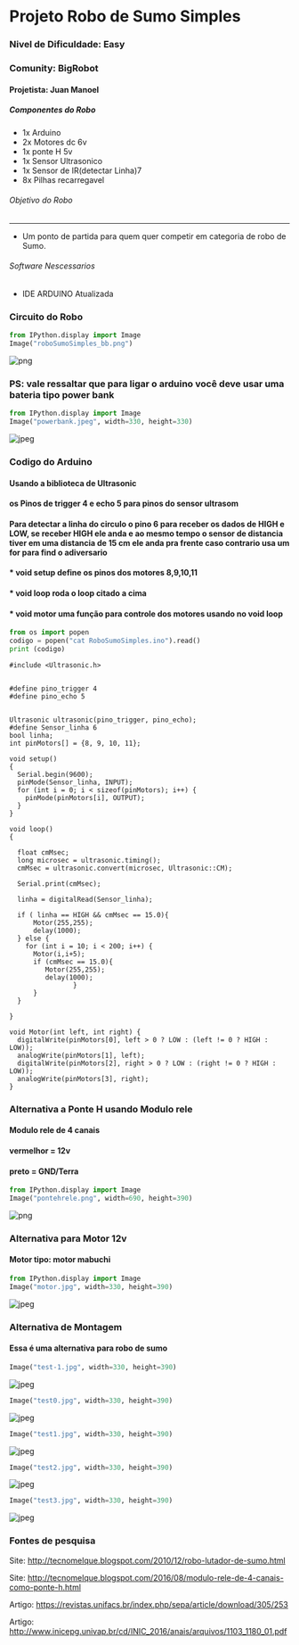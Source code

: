
# Projeto Robo de Sumo Simples
### Nivel de Dificuldade: Easy
### Comunity: BigRobot
#### Projetista: Juan Manoel


##### Componentes do Robo
* 1x  Arduino 
* 2x  Motores dc 6v 
* 1x  ponte H 5v 
* 1x  Sensor Ultrasonico 
* 1x  Sensor de IR(detectar Linha)7
* 8x  Pilhas recarregavel

###### Objetivo do Robo
--- 
- Um ponto de partida para quem quer competir em categoria de robo de Sumo. 

###### Software Nescessarios 
- IDE ARDUINO Atualizada 

### Circuito do Robo


```python
from IPython.display import Image
Image("roboSumoSimples_bb.png")
```




![png](output_1_0.png)



### PS: vale ressaltar que para ligar o arduino você deve usar uma bateria tipo power bank


```python
from IPython.display import Image
Image("powerbank.jpeg", width=330, height=330)
```




![jpeg](output_3_0.jpeg)



### Codigo do Arduino 
#### Usando a biblioteca de Ultrasonic
#### os Pinos de trigger 4 e echo 5 para pinos do sensor ultrasom
#### Para detectar a linha do circulo o pino 6 para receber os dados de HIGH e LOW, se receber HIGH ele anda e ao mesmo tempo o sensor de distancia tiver em uma distancia de 15 cm ele anda pra frente caso contrario usa um for para find o adiversario

#### * void setup define os pinos dos motores 8,9,10,11
#### * void loop roda o loop citado a cima 
#### * void motor uma função para controle dos motores usando no void loop



```python
from os import popen
codigo = popen("cat RoboSumoSimples.ino").read()
print (codigo)
```

    #include <Ultrasonic.h>
    
    
    #define pino_trigger 4
    #define pino_echo 5
    
    
    Ultrasonic ultrasonic(pino_trigger, pino_echo);
    #define Sensor_linha 6
    bool linha;
    int pinMotors[] = {8, 9, 10, 11}; 
    
    void setup()
    {
      Serial.begin(9600);
      pinMode(Sensor_linha, INPUT);
      for (int i = 0; i < sizeof(pinMotors); i++) {
        pinMode(pinMotors[i], OUTPUT);
      }
    }
    
    void loop()
    {
    
      float cmMsec;
      long microsec = ultrasonic.timing();
      cmMsec = ultrasonic.convert(microsec, Ultrasonic::CM);
    
      Serial.print(cmMsec);
    
      linha = digitalRead(Sensor_linha);
       
      if ( linha == HIGH && cmMsec == 15.0){
          Motor(255,255);
          delay(1000);
      } else {
        for (int i = 10; i < 200; i++) {
          Motor(i,i+5);
          if (cmMsec == 15.0){
             Motor(255,255);
             delay(1000);
    				}
          }
      }
    
    }
    
    void Motor(int left, int right) {
      digitalWrite(pinMotors[0], left > 0 ? LOW : (left != 0 ? HIGH : LOW));
      analogWrite(pinMotors[1], left);
      digitalWrite(pinMotors[2], right > 0 ? LOW : (right != 0 ? HIGH : LOW));
      analogWrite(pinMotors[3], right);
    }
    
    


### Alternativa a Ponte H usando Modulo rele
#### Modulo rele de 4 canais
#### vermelhor = 12v
#### preto = GND/Terra


```python
from IPython.display import Image
Image("pontehrele.png", width=690, height=390)
```




![png](output_7_0.png)



### Alternativa para Motor 12v 
#### Motor tipo: motor mabuchi


```python
from IPython.display import Image
Image("motor.jpg", width=330, height=390)
```




![jpeg](output_9_0.jpeg)



### Alternativa de Montagem 
#### Essa é uma alternativa para robo de sumo



```python
Image("test-1.jpg", width=330, height=390)
```




![jpeg](output_11_0.jpeg)




```python
Image("test0.jpg", width=330, height=390)
```




![jpeg](output_12_0.jpeg)




```python
Image("test1.jpg", width=330, height=390)
```




![jpeg](output_13_0.jpeg)




```python
Image("test2.jpg", width=330, height=390)
```




![jpeg](output_14_0.jpeg)




```python
Image("test3.jpg", width=330, height=390)
```




![jpeg](output_15_0.jpeg)



### Fontes de pesquisa
Site: http://tecnomelque.blogspot.com/2010/12/robo-lutador-de-sumo.html

Site: http://tecnomelque.blogspot.com/2016/08/modulo-rele-de-4-canais-como-ponte-h.html

Artigo: https://revistas.unifacs.br/index.php/sepa/article/download/305/253

Artigo: http://www.inicepg.univap.br/cd/INIC_2016/anais/arquivos/1103_1180_01.pdf
